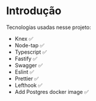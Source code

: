 # Introdução

Tecnologias usadas nesse projeto:

* Knex ✅
* Node-tap ✅
* Typescript ✅
* Fastify ✅
* Swagger ✅
* Eslint ✅
* Prettier ✅
* Lefthook ✅
* Add Postgres docker image ✅
